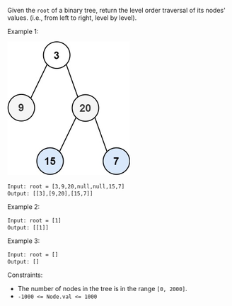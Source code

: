 Given the `root` of a binary tree, return the level order traversal of its nodes' values. (i.e., from left to right, level by level).

 

Example 1:

![tree1](tree1.jpeg)
```
Input: root = [3,9,20,null,null,15,7]
Output: [[3],[9,20],[15,7]]
```
Example 2:
```
Input: root = [1]
Output: [[1]]
```
Example 3:
```
Input: root = []
Output: []
 ```

Constraints:

- The number of nodes in the tree is in the range `[0, 2000]`.
- `-1000 <= Node.val <= 1000`